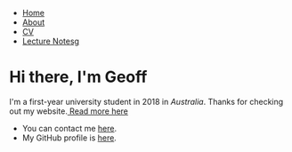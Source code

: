 <html>
	<head>
		<title>Geoff</title>
	</head>
	<body>
		<nav>
    		<ul>
        		<li><a href="/">Home</a></li>
	        	<li><a href="/about">About</a></li>
        		<li><a href="/cv">CV</a></li>
        		<li><a href="/lecture notes">Lecture Notesg</a></li>
    		</ul>
		</nav>
		<div class="container">
    		<div class="blurb">
        		<h1>Hi there, I'm Geoff</h1>
			<p>I'm a first-year university student in 2018 in <em>Australia</em>. Thanks for checking out my website.<a href="/about"> Read more here</a></p>
    		</div><!-- /.blurb -->
		</div><!-- /.container -->
		<footer>
    		<ul>
        		<li>You can contact me <a href="mailto:gjys2000@gmail.com">here</a>.</li>
        		<li>My GitHub profile is <a href="https://github.com/gjys2000">here</a>.</li>
			</ul>
		</footer>
	</body>
</html>
